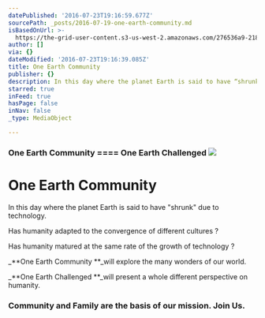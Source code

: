 ```yaml
---
datePublished: '2016-07-23T19:16:59.677Z'
sourcePath: _posts/2016-07-19-one-earth-community.md
isBasedOnUrl: >-
  https://the-grid-user-content.s3-us-west-2.amazonaws.com/276536a9-218b-4492-a08e-aeb685e723ef.jpg
author: []
via: {}
dateModified: '2016-07-23T19:16:39.085Z'
title: One Earth Community
publisher: {}
description: In this day where the planet Earth is said to have “shrunk” due to technology.
starred: true
inFeed: true
hasPage: false
inNav: false
_type: MediaObject

---
```

### One Earth Community ==== One Earth Challenged ![](https://the-grid-user-content.s3-us-west-2.amazonaws.com/276536a9-218b-4492-a08e-aeb685e723ef.jpg)

# One Earth Community

In this day where the planet Earth is said to have "shrunk" due to technology.

Has humanity adapted to the convergence of different cultures ?

Has humanity matured at the same rate of the growth of technology ?

_**One Earth Community **_will explore the many wonders of our world.

_**One Earth Challenged **_will present a whole different perspective on humanity.

### Community and Family are the basis of our mission. Join Us.